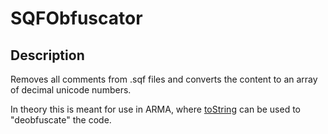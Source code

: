 # SQFObfuscator

## Description

Removes all comments from .sqf files and converts the content to an array of decimal unicode numbers.

In theory this is meant for use in ARMA, where [toString](https://community.bistudio.com/wiki/toString) can be used to "deobfuscate" the code.
